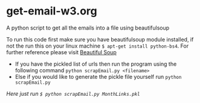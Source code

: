 # get-email-w3.org
A python script to get all the emails into a file using beautifulsoup

To run this code first make sure you have beautifulsoup module installed, if not the run this on your linux machine `$ apt-get install python-bs4`. For further reference please visit [Beautiful Soup](http://www.crummy.com/software/BeautifulSoup/bs4/doc/)

- If you have the pickled list of urls then run the program using the following command `python scrapEmail.py <filename>`
- Else if you would like to generate the pickle file yourself run `python scrapEmail.py`

_Here just run `$ python scrapEmail.py MonthLinks.pkl`_
